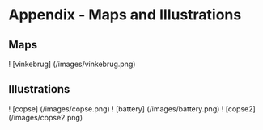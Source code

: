 # Appendix - Maps and Illustrations
## Maps
! [vinkebrug] (/images/vinkebrug.png)

## Illustrations
! [copse] (/images/copse.png)
! [battery] (/images/battery.png)
! [copse2] (/images/copse2.png)


